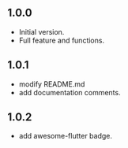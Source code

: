 ## 1.0.0

- Initial version.
- Full feature and functions.

## 1.0.1

- modify README.md
- add documentation comments.

## 1.0.2

- add awesome-flutter badge.